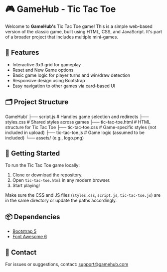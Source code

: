 # 🎮 GameHub - Tic Tac Toe

Welcome to **GameHub's** Tic Tac Toe game! This is a simple web-based version of the classic game, built using HTML, CSS, and JavaScript. It's part of a broader project that includes multiple mini-games.

## 🧩 Features

- Interactive 3x3 grid for gameplay  
- Reset and New Game options  
- Basic game logic for player turns and win/draw detection  
- Responsive design using Bootstrap  
- Easy navigation to other games via card-based UI  

## 🗂️ Project Structure

GameHub/ ├── script.js # Handles game selection and redirects ├── styles.css # Shared styles across games ├── tic-tac-toe.html # HTML structure for Tic Tac Toe ├── tic-tac-toe.css # Game-specific styles (not included in upload) ├── tic-tac-toe.js # Game logic (assumed to be included) └── assets/ (e.g., logo.png)



## 🚀 Getting Started

To run the Tic Tac Toe game locally:

1. Clone or download the repository.
2. Open `tic-tac-toe.html` in any modern browser.
3. Start playing!

Make sure the CSS and JS files (`styles.css`, `script.js`, `tic-tac-toe.js`) are in the same directory or update the paths accordingly.


## 📦 Dependencies

- [Bootstrap 5](https://getbootstrap.com/)  
- [Font Awesome 6](https://fontawesome.com/)

## 📧 Contact

For issues or suggestions, contact: [support@gamehub.com](mailto:support@gamehub.com)
